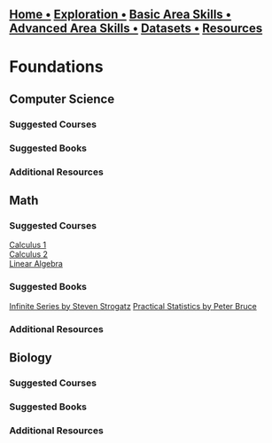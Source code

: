 ## [Home  •](/index.md) [Exploration  •](/exploration.md) [Basic Area Skills   •](/basicskills.md) [Advanced Area Skills   •](/advancedareaskills.md) [Datasets   •](/datasets.md) [Resources](/resources.md)

# Foundations


## Computer Science
### Suggested Courses

### Suggested Books

### Additional Resources


## Math
### Suggested Courses
[Calculus 1](https://www.khanacademy.org/math/calculus-1)<br>
[Calculus 2](https://www.khanacademy.org/math/calculus-2)<br>
[Linear Algebra](https://www.khanacademy.org/math/linear-algebra)<br>

### Suggested Books
[Infinite Series by Steven Strogatz](https://www.amazon.com/Infinite-Powers-Calculus-Reveals-Universe/dp/1328879984)
[Practical Statistics by Peter Bruce](https://www.amazon.com/Practical-Statistics-Data-Scientists-Essential/dp/149207294X/ref=sr_1_1?crid=3SXDBQK5X9WD9&dchild=1&keywords=o%27reilly+statistics&qid=1625168985&sprefix=O%27reilly+Statistics%2Cstripbooks%2C134&sr=8-1)

### Additional Resources



## Biology
### Suggested Courses

### Suggested Books

### Additional Resources
